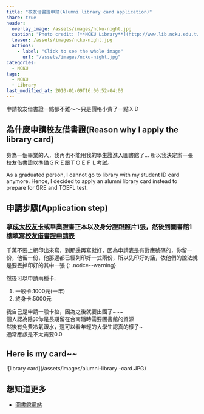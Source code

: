 ```yaml
---
title: "校友借書證申請(Alumni library card application)"
share: true
header:
  overlay_image: /assets/images/ncku-night.jpg
  caption: "Photo credit: [**NCKU Library**](http://www.lib.ncku.edu.tw)"
  teaser: /assets/images/ncku-night.jpg
  actions:
    - label: "Click to see the whole image"
      url: "/assets/images/ncku-night.jpg"
categories:
  - NCKU
tags:
  - NCKU
  - Library
last_modified_at: 2010-01-09T16:00:52-04:00
---
```


申請校友借書證一點都不難～～只是價格小貴了一點ＸＤ

## 為什麼申請校友借書證(Reason why I apply the library card)

身為一個畢業的人，我再也不能用我的學生證進入圖書館了...
所以我決定辦一張校友借書證以準備ＧＲＥ跟ＴＯＥＦＬ考試。

As a graduated person, I cannot go to library with my student ID card anymore.
Hence, I decided to apply an alumni library card instead to prepare for 
GRE and TOEFL test.

## 申請步驟(Application step)


### 拿[成大校友卡](http://alumni.ncku.edu.tw/p/412-1004-15390.php?Lang=zh-tw)或畢業證書正本以及身分證跟照片1張，然後到圖書館1樓填寫[校友借書證申請表](http://www.lib.ncku.edu.tw/using/form/alumni_request.pdf)
 
千萬不要上網印出來寫，到那邊再寫就好，因為申請表是有對應號碼的，你留一份，他留一份，他那邊都已經列印好一式兩份，所以先印好的話，依他們的說法就是要丟掉印好的其中一張
{: .notice--warning}	

然後可以申請兩種卡:
   1. 一般卡:1000元(一年)
   2. 終身卡:5000元

我自己是申請一般卡拉，因為之後就要出國了~~~ <br>
個人認為除非你是長期留在台南隨時需要圖書館的資源<br>
然後有免費冷氣跟水，還可以看年輕的大學生認真的樣子~<br>
通常應該是不太需要0.0

## Here is my card~~
![library card](/assets/images/alumni-library -card.JPG)
## 想知道更多
* [圖書館網站](http://www.lib.ncku.edu.tw/service/card/alumni.php)

